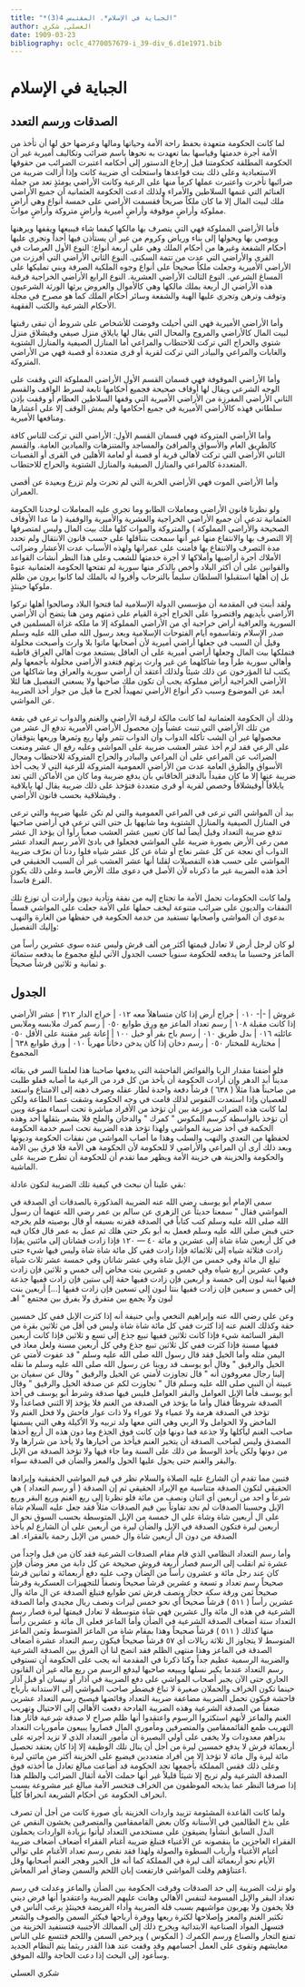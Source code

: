 ```yaml
---
title: "*الجباية في الإسلام*. المقتبس 4(3)"
author: العسلي, شكري
date: 1909-03-23
bibliography: oclc_4770057679-i_39-div_6.d1e1971.bib
---
```




#  الجباية في الإسلام 



##  الصدقات ورسم التعدد 


 لما كانت الحكومة متعهدة بحفظ راحة الأمة وحياتها ومالها وعرضها حق لها أن تأخذ من الأمة أجرة خدمتها وقياسها بما تعهدت به نحوها باسم ضرائب وتكاليف أميرية غير أن الحكومة المطلقة كحكومتنا قبل إرجاع الدستور إلى أحكامه اعتبرت الضرائب من حقوقها الاستعبادية وعلى ذلك بنت قواعدها واستحلت أي ضريبة كانت وإذا أزالت ضريبة من ضرائبها تأخرت واعتبرت عملها كرماً منها على الرعية وكانت الأراضي يومئذٍ تعد من جملة الغنائم التي غنمها السلاطين والأمراء ولذلك ادعت الحكومة العثمانية أن جميع الأراضي ملك لبيت المال إلا ما كان ملكاً صريحاً فقسمت الأراضي على  خمسة  أنواع وهي أراضٍ مملوكة وأراضٍ موقوفة وأراضٍ أميرية وأراضٍ متروكة وأراضٍ موات. 

 فأما الأراضي المملوكة فهي التي يتصرف بها مالكها كيفما شاء فيبيعها ويقفها ويرهنها ويوصي بها ويحولها إلى بناء ورياض وكروم من غير أن يستأذن فيها أحداً وتجري عليها أحكام الشفعة وغيرها من أحكام الملك وهي على  أربعة  أنواع: النوع الأول العرصات في القرى والأراضي التي عدت من تتمة السكنى. النوع الثاني الأراضي التي أفرزت من الأراضي الأميرية وجعلت ملكاً صحيحاً على أنواع وجوه الملكية الصرفة وبني تمليكها على المساغ الشرعي. النوع الثالث الأراضي العشرية. النوع الرابع الأراضي الخراجية فرقبة هذه الأراضي ال  أربعة  بملك مالكها وهي كالأموال والعروض يرثها الورثة الشرعيون وتوقف وترهن وتجري عليها الهبة والشفعة وسائر أحكام الملك كما هو مصرح في مجلة الأحكام الشرعية والكتب الفقهية. 
 
 وأما الأراضي الأميرية فهي التي أحيلت وفوضت للأشخاص على شروط أن تبقى رقبتها لبيت المال كالأراضي والمروج والمحال التي يقال لها يايلاق منزل صيفي وقيشلاق منزل شتوي والحراج التي تركت للاحتطاب والمراعي أما المنازل الصيفية والمنازل الشتوية والغابات والمراعي والبيادر التي تركت لقرية أو قرى متعددة أو قصبة فهي من الأراضي المتروكة. 

 وأما الأراضي الموقوفة فهي قسمان القسم الأول الأراضي المملوكة التي وقفت على الوجه   الشرعي ويقال لها أوقاف صحيحة فجميع أحكامها تابعة لسرط الواقف والقسم الثاني الأراضي المفرزة من الأراضي الأميرية التي وقفها السلاطين العظام أو وقفت بإذن سلطاني فهذه كالأراضي الأميرية في جميع أحكامها ولم يمش الوقف إلا على أعشارها ومنافعها الأميرية. 

 وأما الأراضي المتروكة فهي قسمان القسم الأول: الأراضي التي تركت للناس كافة كالطريق العام والأسواق والمرافئ والمساجد والمتنزهات والميادين العامة. والقسم الثاني الأراضي التي تركت لأهالي قرية أو قصبة أو لعامة الأهلين في القرى أو القصبات المتعددة كالمراعي والمنازل الصيفية والمنازل الشتوية والحراج للاحتطاب. 

 وأما الأراضي الموت فهي الأراضي الخربة التي لم تحرث ولم تزرع وبعيدة عن أقصى العمران. 

 ولو نظرنا  قانون الأراضي  ومعاملات الطابو وما تجري عليه المعاملات لوجدنا الحكومة العثمانية تدعي أن جميع الأراضي الخراجية والعشرية والأميرية والوقفية ( ما عدا الأوقاف الصحيحة والأراضي المملوكة ) والمتروكة والموات كلها ملك بيت المال وليس لمتصرفها إلا التصرف بها والانتفاع منها غير أنها سمحت بتناقلها على حسب قانون الانتقال ولم تحدد مدة التصرف والانتفاع بها فأمنت على عمرانها ولهذه الأسباب عدت الأعشار وضرائب الأملاك أجرة أراضيها وأملاكها لا أجرة خدمتها للشعب وعلى هذا النظر أنشأت القواعد والقوانين على أن أكثر البلاد وأخص بالذكر منها سورية لم تفتحها الحكومة العثمانية عنوةً بل إن أهلها استقبلوا السلطان سليماً بالترحاب وأقروا له بالملك لما كانوا يرون من ظلم ملوكها حينئذٍ. 

 ولقد أبنت في المقدمة أن مؤسسي الدولة الإسلامية لما فتحوا البلاد وصالحوا أهلها تركوا الأراضي بأيديهم واقتصروا على الخراج أجرة القيام على ذمتهم ومن هنا يتضح أن   الأراضي السورية والعراقية أراض خراجية أي من الأراضي المملوكة إلا ما ملكه غزاة المسلمين في صدر الإسلام وتقاسموه أيام الفتوحات الإسلامية وبعد رسول الله صلى الله عليه وسلم وقيل أن السبب في جعلها أراضي أميرية لأن أصحابها ماتوا بلا وارث وأصبحت محلولة فتملكها بيت المال وجعلها أراضي أميرية على أن العاقل يستبعد موت   أهالي العراق قاطبة وأهالي سورية طراً وما شاكلهما عن غير وارث يرثهم فتغدو الأراضي محلولة بأجمعها ولم يكتب لنا المؤرخون عن ذلك شيئاً ولذلك أعتقد أن أراضي سورية والعراق وما شاكلها من الأراضي الخراجية أراض مملوكة يجب أن تكون ملك صاحبها ولا يسعني التفصيل هنا لئلا أبعد عن الموضوع وسبب ذكر أنواع الأراضي تمهيداً لجرح ما قيل من جواز أخذ الضريبة عن المواشي. 

 وذلك أن الحكومة العثمانية لما كانت مالكة لرقبة الأراضي والغنم والدواب ترعى في بقعة من تلك الأراضي التي تنبت عشباً وإن محصول الأراضي الأميرية تدفع ال  عشر  من محصولها غير أن الشب تأكله الدواب وأن الدواب تثمر ولها ريع وثمرها وريعها يتوقفان على الرعي فقد لزم أخذ  عشر  العشب ضريبة على المواشي وعليه رفع ال  عشر  ومنعت الضرائب عن المراعي على أن المراعي والبيادر والحراج المتروكة للاحتطاب ومحال الأسواق والطرق العامة عدت من الأراضي العمومية المتروكة للرعية التي لا يجب أخذ ضريبة عنها إلا ما كان مقيداً بالدفتر الخاقاني بأن يدفع ضريبة وما كان من الأماكن التي تعد يايلاقاً أوقيشلاقاً وخصص لقرية أو قرى متعددة فتؤخذ على ذلك ضريبة يقال لها يايلاقية وقيشلاقية بحسب  قانون الأراضي  . 

 بيد أن المواشي التي ترعى في المراعي العمومية والتي لم تكن عليها ضريبة والتي ترعى في المنازل الصيفية والمنازل الشتوية وما شابهها بل حتى التي ترعى في أراضي صاحبها تدفع ضريبة التعداد وقيل أيضاً لما كان تعيين  عشر  العشب صعباً رأوا أن يؤخذ ال  عشر  ممن رعى الأرض بصورة ضريبة على المواشي فجعلوا في بادئ الأمر رسم التعداد  عشر  الدواب أي نعجة عن كل  عشر  نعاج أو شاة عن كل  عشر  شياه فلوا ردنا أن نعرّف ضريبة المواشي على حسب هذه التفصيلات لقلنا أنها  عشر  العشب غير أن السبب الحقيقي في أخذ هذه الضريبة غير ما ذكرناه لأن الأصل في دعوى ملك الأرض فاسد وعلى ذلك يكون الفرع فاسداً. 
 
 ولما كانت الحكومات تحمل الأمة ما تحتاج إليه من نفقة وتأدية ديون وأرادت أن توزع تلك النفقات والديون على ضرائب متنوعة ليخف حملها على الأمة جعلت على المواشي قسماً بدعوى أن المواشي وأصحابها تستفيد من خدمة الحكومة في حفظها من الغارة والنهب   وإليك التفصيل: 

 لو كان لرجل أرض لا تعادل قيمتها أكثر من  ألف  قرش وليس عنده سوى  عشرين  رأساً من الماعز وحسبنا ما يدفعه للحكومة سنوياً حسب الجدول الآتي لبلغ مجموع ما يدفعه  ستمائة  و  ثمانية  و  ثلاثين  قرشاً صحيحاً. 



##  الجدول 


 غروش  | 
-|-
 ٠١٠  |  خراج أرض  إذا كان متساهلاً معه 
 ٠١٢  |  خراج الدار 
 ٢١٢  |  عشر الأراضي إذا كانت مقبلة 
 ١٠٨  |  رسم تعداد الماعز مع ورق طوابع 
 ٠٥٠  |  رسم كمرك ملابسه وملابس عائلته 
 ٠١٦  |  بدل طريق 
 ٠١٠  |  رسم باج بقر أو خيل 
 ١٠٠  |  إعانة غير مقننة على الأقل 
 ٠٥٠  |  مختارية للمختار 
 ٠٥٠  |  رسم دخان إذا كان يدخن دخاناً مهرباً 
 ٠١٠  |  ورق طوابع 
 ٦٣٨  |  المجموع 


 فلو أضفنا مقدار الربا والفوائض الفاحشة التي يدفعها صاحبنا هذا لعلمنا السر في بقائه مديناً أبد الدهر وإن أرادت الحكومة أن يأخذ من كل فرد من الرعية ما أصابه ففلو طلبت من صاحبناً هذا مثلاً ( ٦٣٨ ) قرشاً دفعة واحدة لطار عقله وصرف ذهنه إلى الامتناع واستعد للعصيان وإذا استعدت النفوس لذلك قامت في وجه الحكومة وشقت عصا الطاعة ولكن لما كانت هذه الضرائب موزعة بين أن تؤخذ من الأفراد مباشرة تحت   أسماء منوعة وبين أن تؤخذ بالواسطة كرسم المكوس " كمرك " والدخان والملح فلا يشعر   بثقلها  أحد  وهذه الحكمة في أخذ ضريبة المواشي ولهذا تؤخذ هذه الضريبة تحت اسم   خدمة الحكومة لحفظها   من التعدي والنهب والسلب وهذا ما أصاب المواشي من نفقات   الحكومة وديونها وبعد ذلك أرى أن المراعي والأراضي لا للحكومة لأن الحكومة   هي الأمة فلا فرق بين الأمة والحكومة والخزينة هي خزينة الأمة ويظهر مما تقدم أن   للحكومة أن تطرح ضريبة على الماشية. 

 بقي علينا أن نبحث في كيفية تلك الضريبة لتكون عادلة: 

 سمى الإمام أبو يوسف رضي الله عنه الضريبة المذكورة بالصدقات أي الصدقة في   المواشي فقال " سمعنا حديثاً عن الزهري عن سالم بن عمر رضي الله عنهما أن   رسول الله صلى الله عليه وسلم كتب كتاباً في الصدقة فقرنه بسيفه أو قال بوصيته فلم   يخرجه حتى قبض صلى الله عليه وسلم فعمل به أبو بكر حتى هلك ثم عمل به عمر قال فكان   فيه في كل  أربعين  شاة شاة إلى  عشرين  و  مائة  ٤٠  —  ١٢٠  فإذا زادت فشاتان إلى   مائتين  يفإذا زادت فثلاثة شياه إلى  ثلاثمائة  فإذا زادت ففي كل  مائة  شاة شاة وليس فيها   شيء حتى تبلغ ال  مائة  وفي  خمس  من الإبل شاة وفي  عشر  شاتان وفي  خمسة  عشر  ثلاث   شياة وفي  عشرين  أربع  شياه وفي  خمس  و  عشرين  بنت مخاض إلى  خمس  و  ثلاثين  فإن   زادت ففيها ابنة لبون إلى  خمسة  و  أربعين  فإن زادت ففيها حقة إلى  ستين  فإن زادت   ففيها جذعة إلى  خمس  و  سبعين  فإن زادت ففيها بنتا لبون إلى  تسعين  فإن زادت ففيها   [...]   أربعين  بنت لبون ولا يجمع بين متفرق ولا يفرق بين مجتمع " اهـ 

 وعن علي رضي الله عنه وإبراهيم النخعي وأبي حنيفة أنه إذا كثرت الإبل ففي كل   خمسين  حقة وكذلك الغنم عنه إذا كثرت ففي كل  مائة  شاة شاة وليس في أقل من  ثلاثين   بقرة من البقر السائمة شيء فإذا كانت  ثلاثين  ففيها تبيع جذع إلى  تسع  و  ثلاثين  فإذا   كانت  أربعين  ففيها مسنة فإذا كثرت ففي كل  ثلاثين  تبيع جذع وفي كل  أربعين  مسنة   ولعل معاذ في اليمن مثله وأما الخيل فقد قال رسول الله صلى الله عليه وسلم " قد عفوت   لأمتي عن الخيل والرقيق " وقال  أبو يوسف  قد روينا عن رسول الله صلى الله عليه وسلم   ما نقله إلينا رجال معروفون أنه " قال تجاوزت لأمتي عن الخيل والرقيق " وقال عن   سفيان بن عبينة  أن النبي صلى الله عليه وسلم قال " تجاوزت لكم عن صدقة الخيل والرقيق " وقال   أبو يوسف فأما الإبل العوامل والبقر العوامل فليس فيها صدقة وشرط أبو يوسف في أخذ الصدقة   شروطاً فقال وأما ما يؤخذ في الصدقة من الغنم فلا يؤخذ إلا الثني فصاعداً ولا تؤخذ في الصدقة هرمة ولا عمياء ولا عوراء ولا ذات عوار فاحش ولا فحل الغنم ولا الماخض ولا الحوامل ولا الربي وهي التي معها ولد تربيه ولا الأكيلة وهي التي يسمنها صاحب الغنم ليأكلها ولا جذعة فما دونها فإن كانت فوق الجذع وما دون هذه ال  أربع  أخذها المصدق وليس لصاحب الصدقة أن يتخير الغنم فيأخذ من أخيارها ولا يأخذ من شرارها ولا من دونها ولكن يأخذ الوسط من ذلك على السنة وما جاء فيها ولا تؤخذ الصدقة من الإبل والبقر والغنم حتى يحول عليها الحول والمعز والضأن في الصدقة سواء. 

 فتبين مما تقدم أن الشارع عليه الصلاة والسلام نظر في قيم المواشي الحقيقية وإيرادها الحقيقي لتكون الصدقة متناسبة مع الإيراد الحقيقي ثم إن الصدقة ( أو رسم التعداد ) هي شرعاً و  احد  من  أربعين  أي  اثنان  ونصف من  مائة  فلو نظرنا إلى ريع الغنم وريع البقر وريع الإبل وحسبنا الصدقات لم نجد تفاوتاً بين قيم الصدقات مثلاً فقد جعل عليه السلام شاة على ال  أربعين  شاة وشاة على ال  خمسة  من الإبل المتوسطة بحسب السوق نحو ال  أربعين  ليرة فتكون الصدقة في الإبل والضأن ليرة من  أربعين  على أن الشارع لم يأخذ الصدقة من دون ال  أربعين  شاة وال  خمس  من الإبل رحمة بالفقراء. اهـ 

 وأما رسم التعداد النظامي الذي قام مقام الصدقات الشرعية فقد كان من قبل واحداً من  عشرة  ثم انقلب إلى الرسم فصار  أربعة  قروش صحيحة عن كل دابة من معز وضأن فإن كان عند رجل  مائة  و  عشرون  رأساً من الضأن وجب عليه دفع  أربعمائة  و  ثمانين  قرشاً صحيحاً رسم تعداد و  تسعة  و  عشرين  قرشاً صحيحاً ونصفاً للتجهيزات العسكرية وقرشاً صحيحاً ثمن ورقة سكة حجاز ونصف قرش ثمن طوابع فتبلغ الصدقة عن ال  مائة  وال  عشرين  رأساً ( ٥١١ ) قرشاً صحيحاً أي نحو  خمس  ليرات ونصف ريال مجيدي وأما الصدقة الشرعية في هذه ال  مائة  وال  عشرين  فهي شاة متوسطة لا تعادل قيمتها ليرة فصار رسم التعداد  ستة  أضعاف الصدقة الشرعية في الضأن وأما الماعز فعلى ال  مائة  و  عشرين  رأساً منها كذلك ( ٥١١ ) قرشاً صحيحاً وهذا بمقام شاة من الماعز المتوسط وثمن الماعز المتوسط لا يتجاوز ال  ثلاثة  ريالات أي  ٥٧  قرشاً صحيحاً فيكون رسم التعداد  عشرة  أضعاف الصدقة في الماعز وهذا منتهى الظلم فقد اتضح لنا أن الفرق بين الصدقة الشرعية   والضريبة الرسمية   عظيم جداً وكنا ذكرنا في المقدمة أنه يجب على الحكومة أن تستوفي رسم التعداد عندما يكبر نسلها ويبيعه صاحبها ليدفع الرسم من ريع ماله غير أن القانون الجاري حتى الآن يجبر أصحاب المواشي على دفع الضريبة في آذار أو نيسان أو قبل آذار حينما تكون الخراف والحملان صغيرة لا تباع فيضطر صاحب المواشي إلى الاستدانة بأرباح فاحشة فيكون تحمل الضريبة مضاعفة ضريبة التعداد وفائضها فيصبح رسم التعداد  عشرين  ضعفاً من الصدقة الشرعية وهذه الضريبة الفادحة دفعت الأهالي إلى الاحتيال وتهريب الغنم والماعز لأنهم استكثروا الرسوم واعتقدوا أنها ظلم صراح لا صدقة شرعية فأثار هذا التهريب طمع القائممقامين والمتصرفين ومأموري المال فصاروا يبيعون مأموريات التعداد بدراهم معدودات ولا يخفى على أولي البصيرة أن مأمور التعداد الذي لا تزيد أجرته على  أربعمائة  قرش لا يدفع  خمسين  ليرة من أجل أن ينال تلك الوظيفة إلا إذا كان يعتقد تحصيل  مائة  ليرة وال  مائة  لا تؤخذ إلا من أفراد متعددين فيضيع على الخزينة أكثر من مائتي ليرة وعلى ذلك فقس المملكة بأجمعها تجد الحكومة قد أضاعت مبالغ تعادل ما أخذته فوق الصدقة الشرعية ولم تربح إلا شيئاً قليلاً غير أنها حملت الأمة أثقال الضرائب والظلم هذا إذا صرفنا النظر عما يذبحه الموظفون من الخراف فتخسر الأمة مبالغ غير مشروعة بسبب انحراف الحكومة عن أحكام الشريعة انحرافاً كلياً. 

 ولما كانت القاعدة المشئومة تزييد واردات الخزينة بأي صورة كانت من أجل أن تصرف على بذخ الظالمين في الأستانة وكان بعض القاممقامين والمتصرفين يخشون النقص عن البدل السابق أنشأوا يضيقون على مستخدمي التعداد ليأتوا بزيادة الواردات يحملون الفقراء العاجزين ما ينقصونه عن الأغنياء فتبلغ ضريبة أغنام الفقراء أضعاف أضعاف ضريبة أغنام الأغنياء وأرباب السطوة والصولة ولهذا فقد نقص رسم تعداد الأغنام على توالي الأيام نحو  أربعمائة  ألف  ليرة في المملكة كما أنه قل الخير وهجر الغنم أصحابها وقل اعتناؤهم وقلت المواشي فارتفعت إبان اللحم والسمن وضاق أمر المعاش. 

 ولو نزلت الضريبة إلى حد الصدقات وفرقت الحكومة بين الضأن والماعز وعدلت في رسم تعداد البقر والإبل المسومة لتنفس الأهالي وهانت عليهم الضريبة واعتقدوا أنها فرض ديني فلا يخفون ولا يهربون مواشيهم بسبب قلة الضريبة وأداء الفريضة فحينئذٍ يرغب   الناس في تكثير الغنم والمعز وإصلاحها لكثرة ريعها ووفرة أرباحها فيكثر السمن والصوف والشعر فتسهل المواد الصناعية الابتدائية ويخرج ذلك إلى الممالك   الأجنبية فتستفيد الخزينة من تمنع التجار والصناع ورسم الكمرك ( المكوس ) ويرخص السمن واللحم فتتسع على الناس معايشهم وتقوى على العمل أجسامهم وقد وقفت عند هذا القدر ريثما يتم النظام الجديد وسأعود إلى البحث إذا دعت الحاجة والله الموفق. 

 شكري  العسلي 
